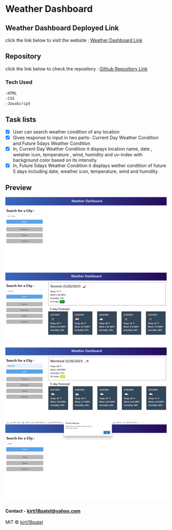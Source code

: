 # Weather Dashboard

## Weather Dashboard Deployed Link
click the link below to visit the website : [Weather Dashboard Link](https://kirti18patel.github.io/weather-dashboard/)

## Repository
click the link below to check the repository : [Github Repository Link](https://github.com/kirti18patel/weather-dashboard)

### Tech Used
    -HTML 
    -CSS
    -JavaScript

## Task lists
- [x] User can search weather condition of any location
- [x] Gives response to input in two parts- Current Day Weather Condition and Future 5days Weather Condition
- [x] In, Current Day Weather Condition it dispays location name, date , wetaher icon, temperature , wind, humidity and uv-index with background color based on its intensity.
- [x] In, Future 5days Weather Condition it displays wether condition of future 5 days including date, weather icon, temperature, wind and humidity.

## Preview
![alt screenshot1](/assets/images/img1.png)
![alt screenshot1](/assets/images/img2.png)
![alt screenshot1](/assets/images/img3.png)
![alt screenshot1](/assets/images/img4.png)

#### Contact - **kirti18patel@yahoo.com**

MIT © [kirti18patel]()